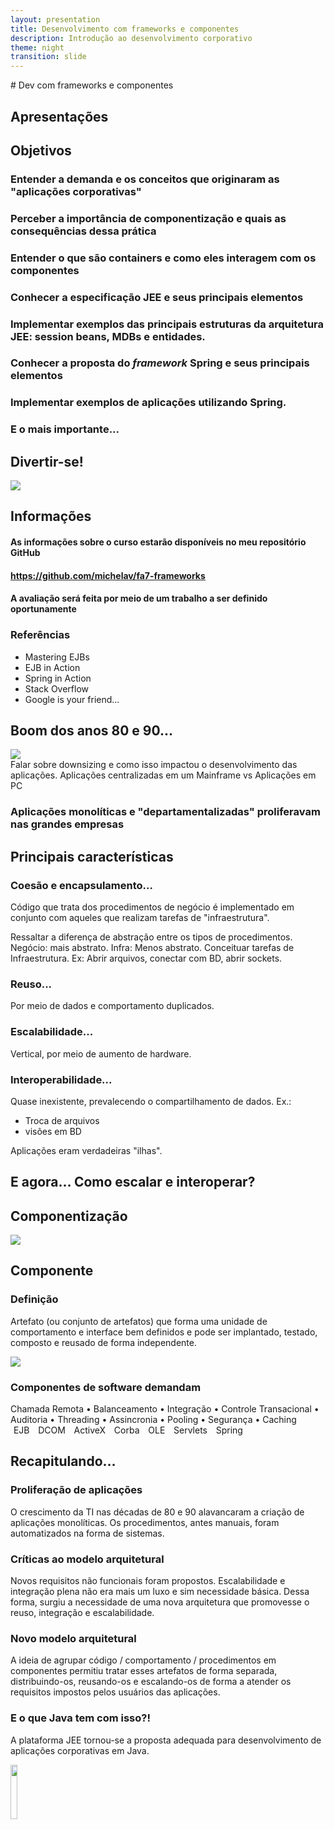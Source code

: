 ```yaml
---
layout: presentation
title: Desenvolvimento com frameworks e componentes
description: Introdução ao desenvolvimento corporativo
theme: night
transition: slide
---
```


<section data-markdown>
    # Dev com frameworks e componentes
</section>
<section><h2>Apresentações</h2></section>
<section>
    <h2>Objetivos</h2>
    <section>
        <h3>Entender a demanda e os conceitos que originaram as "aplicações corporativas"</h3>
    </section>
    <section>
        <h3>Perceber a importância de componentização e quais as consequências dessa prática</h3>
    </section>
    <section>
        <h3>Entender o que são containers e como eles interagem com os componentes</h3>
    </section>
    <section>
        <h3>Conhecer a especificação JEE e seus principais elementos</h3>
    </section>
    <section>
        <h3>Implementar exemplos das principais estruturas da arquitetura JEE: session beans,
        MDBs e entidades.</h3>
    </section>
    <section>
        <h3>Conhecer a proposta do <em>framework</em> Spring e seus principais elementos</h3>
    </section>
    <section>
        <h3>Implementar exemplos de aplicações utilizando Spring.</h3>
    </section>
    <section><h3 class="titlemark">E o mais importante...</h3></section>
</section>
<section><h2>Divertir-se!</h2><img class='stretch' src="{{site.github.url}}/media/programmer_matrix.jpg" /></section>
<section>
    <h2>Informações</h2>
    <section>
        <h4 align="left">As informações sobre o curso estarão disponíveis no meu repositório GitHub</h4>
        <h4 align="left"><a href="https://github.com/michelav/fa7-frameworks">
        https://github.com/michelav/fa7-frameworks</a></h4>
    </section>
    <section><h4 align="left">A avaliação será feita por meio de um trabalho a ser definido oportunamente</h4></section>
    <section>
    <h3 class="titlemark">Referências</h3>
        <ul>
            <li>Mastering EJBs</li>
            <li>EJB in Action</li>
            <li>Spring in Action</li>
            <li>Stack Overflow</li>
            <li>Google is your friend...</li>
        </ul>
    </section>
</section>
<section>
    <h2>Boom dos anos 80 e 90...</h2>
    <img class='stretch' src="{{site.github.url}}/media/client-server.jpg" />
    <aside class="notes">Falar sobre downsizing e como isso impactou o desenvolvimento das aplicações. Aplicações
    centralizadas em um Mainframe vs Aplicações em PC</aside>
</section>
<section>
    <h3><p>Aplicações <span class="fragment highlight-red" data-fragment-index="1">monolíticas</span> e
    <span class="fragment highlight-red" data-fragment-index="1">"departamentalizadas"</span> proliferavam nas grandes
    empresas</p></h3>
</section>
<section>
    <h2>Principais características</h2>
    <section>
        <h3 class="titlemark">Coesão e encapsulamento...</h3>
        <p>Código que trata dos procedimentos de negócio é implementado em conjunto
        com aqueles que realizam tarefas de "infraestrutura".</p>
        <aside class="notes">Ressaltar a diferença de abstração entre os tipos de procedimentos.
        Negócio: mais abstrato. Infra: Menos abstrato. Conceituar tarefas de Infraestrutura. Ex: Abrir arquivos,
        conectar com BD, abrir sockets.</aside>
    </section>
    <section>
        <h3 class="titlemark">Reuso...</h3>
        <p>Por meio de dados e comportamento duplicados.</p>
    </section>
    <section>
        <h3 class="titlemark">Escalabilidade...</h3>
        <p>Vertical, por meio de aumento de hardware.</p>
    </section>
    <section>
        <h3 class="titlemark">Interoperabilidade...</h3>
        <p align="left">Quase inexistente, prevalecendo o compartilhamento  de dados. Ex.:</p>
        <ul>
            <li>Troca de arquivos</li>
            <li>visões em BD</li>
        </ul>
        <p  align="left" class="titlemark">Aplicações eram verdadeiras "ilhas".</p>
    </section>
</section>
<section>
    <h2> E agora... Como escalar e interoperar?</h2>
</section>
<section>
    <h2>Componentização</h2>
    <img class="stretch" src="{{site.github.url}}/media/components.png" />
</section>
<section>
    <h2>Componente</h2>
    <section>
        <h3 class="titlemark">Definição</h3>
        <p>Artefato (ou conjunto de artefatos) que forma uma unidade
        de
        <span class="fragment grow highlight-blue" data-fragment-index="1">
        comportamento</span>
        e <span class="fragment grow highlight-blue" data-fragment-index="1">interface</span>
        bem definidos e pode ser implantado, testado,
        <span class="fragment grow highlight-blue" data-fragment-index="1">composto</span>
        e <span class="fragment grow highlight-blue" data-fragment-index="1">reusado</span>
        de forma independente.</p>
    </section>
</section>
<section>
        <img class="stretch" src="{{site.github.url}}/media/circuit-board.png">
</section>
<section>
    <h3>Componentes de software demandam</h3>
        Chamada Remota &bull;
        Balanceamento &bull;
        Integração &bull;
        Controle Transacional &bull;
        Auditoria &bull;
        Threading &bull;
        Assincronia &bull;
        Pooling &bull;
        Segurança &bull;
        Caching
</section>
<section tagcloud>
        <span style="padding-left: 0.35em; padding-right: 0.35em; line-height: 90%;" tagcloud-weight='80'>EJB</span>
        <span style="padding-left: 0.35em; padding-right: 0.35em; line-height: 90%;" tagcloud-weight='15'>DCOM</span>
        <span style="padding-left: 0.35em; padding-right: 0.35em; line-height: 90%;" tagcloud-weight='25'>ActiveX</span>
        <span style="padding-left: 0.35em; padding-right: 0.35em; line-height: 90%;" tagcloud-weight='35'>Corba</span>
        <span style="padding-left: 0.35em; padding-right: 0.35em; line-height: 90%;" tagcloud-weight='55'>OLE</span>
        <span style="padding-left: 0.35em; padding-right: 0.35em; line-height: 90%;" tagcloud-weight='40'>Servlets</span>
        <span style="padding-left: 0.35em; padding-right: 0.35em; line-height: 90%;" tagcloud-weight='80'>Spring</span>
</section>
<section>
    <h2>Recapitulando...</h2>
    <section>
        <h3 class="titlemark">Proliferação de aplicações</h3>
        <p>O crescimento da TI nas décadas de 80 e 90 alavancaram a criação de aplicações monolíticas.
        Os procedimentos, antes manuais, foram automatizados na forma de sistemas.</p>
    </section>
    <section>
        <h3 class="titlemark">Críticas ao modelo arquitetural</h3>
        <p>Novos requisitos não funcionais foram propostos. Escalabilidade e integração plena
        não era mais um luxo e sim necessidade básica. Dessa forma, surgiu
        a necessidade de uma nova arquitetura que promovesse o reuso, integração
        e escalabilidade.</p>
    </section>
    <section>
        <h3 class="titlemark">Novo modelo arquitetural</h3>
        <p>A ideia de agrupar código / comportamento / procedimentos em componentes permitiu
        tratar esses artefatos de forma separada, distribuindo-os, reusando-os e escalando-os
        de forma a atender os requisitos impostos pelos usuários das aplicações.</p>
    </section>
    <section>
        <h3 class="titlemark">E o que Java tem com isso?!</h3>
        <p>A plataforma JEE tornou-se a proposta adequada para desenvolvimento de aplicações
        corporativas em Java.</p>
        <a href="{{site.github.url}}/presentations/javaee_plat.html">
        <img width="15%" src="{{site.github.url}}/media/javaee_logo.png"></a>
    </section>
</section>

